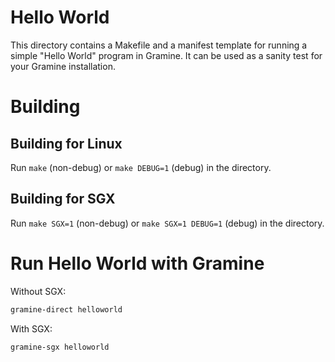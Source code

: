 # Hello World

This directory contains a Makefile and a manifest template for running a simple
"Hello World" program in Gramine. It can be used as a sanity test for your
Gramine installation.

# Building

## Building for Linux

Run `make` (non-debug) or `make DEBUG=1` (debug) in the directory.

## Building for SGX

Run `make SGX=1` (non-debug) or `make SGX=1 DEBUG=1` (debug) in the directory.

# Run Hello World with Gramine

Without SGX:
```sh
gramine-direct helloworld
```

With SGX:
```sh
gramine-sgx helloworld
```
